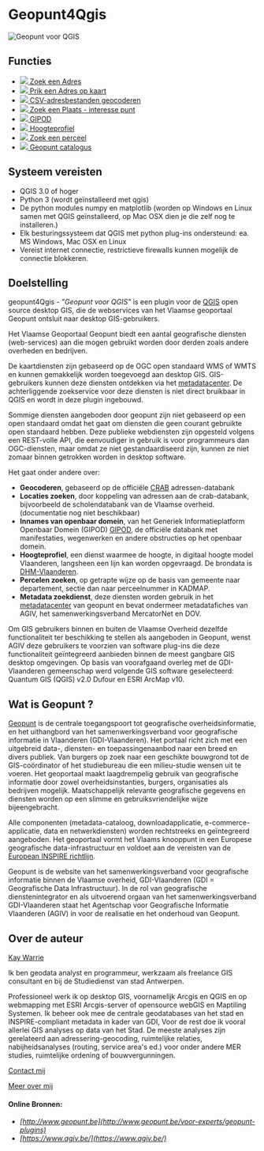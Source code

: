 Geopunt4Qgis
============

![Geopunt voor QGIS](images/logogeopunt4Q.png "Geopunt voor QGIS")
 
Functies
--------

  * <a href="http://www.geopunt.be/voor-experts/geopunt-plug-ins/functionaliteiten/zoek-een-adres" ><img src="images/geopuntAddressSmall.png" /> Zoek een Adres</a> 
  * <a href="http://www.geopunt.be/voor-experts/geopunt-plug-ins/functionaliteiten/prik-een-adres-op-kaart" ><img src="images/geopuntReverseSmall.png" /> Prik een Adres op kaart</a>
  * <a href="http://www.geopunt.be/voor-experts/geopunt-plug-ins/functionaliteiten/csv-bestanden-geocoderen" ><img src="images/geopuntBatchgeocodeSmall.png" /> CSV-adresbestanden geocoderen</a>
  * <a href="http://www.geopunt.be/voor-experts/geopunt-plug-ins/functionaliteiten/poi" ><img src="images/geopuntPoiSmall.png" /> Zoek een Plaats - interesse punt</a>
  * <a href="http://www.geopunt.be/voor-experts/geopunt-plug-ins/functionaliteiten/gipod" ><img src="images/geopuntGIPODsmall.png" /> GIPOD</a>
  * <a href="http://www.geopunt.be/voor-experts/geopunt-plug-ins/functionaliteiten/hoogteprofiel" ><img src="images/geopuntElevationSmall.png" /> Hoogteprofiel</a>
  * <a href="http://www.geopunt.be/voor-experts/geopunt-plug-ins/functionaliteiten/zoek-een-perceel" ><img src="images/geopuntParcelSmall.png" /> Zoek een perceel</a>
  * <a href="http://www.geopunt.be/voor-experts/geopunt-plug-ins/functionaliteiten/catalogus" ><img src="images/geopuntDataCatalogusSmall.png" /> Geopunt catalogus</a>
 
Systeem vereisten
-----------------

- QGIS 3.0 of hoger
- Python 3 (wordt geïnstalleerd met qgis)
- De python modules numpy en matplotlib (worden op Windows en Linux samen met QGIS geïnstalleerd, op Mac OSX dien je die zelf nog te installeren.)
- Elk besturingssysteem dat QGIS met python plug-ins ondersteund: ea. MS Windows, Mac OSX en Linux
- Vereist internet connectie, restrictieve firewalls kunnen mogelijk de connectie blokkeren.

Doelstelling
-----------

geopunt4Qgis - *"Geopunt voor QGIS"* is een plugin voor de [QGIS](http://www.qgis.org/) open source desktop GIS, die de webservices van het Vlaamse geoportaal Geopunt ontsluit naar desktop GIS-gebruikers. 

Het Vlaamse Geoportaal Geopunt biedt een aantal geografische diensten (web-services) aan die mogen gebruikt worden door derden zoals andere overheden en bedrijven.

De kaartdiensten zijn gebaseerd op de OGC open standaard WMS of WMTS en kunnen gemakkelijk worden toegevoegd aan desktop GIS. GIS-gebruikers kunnen deze diensten ontdekken via het [metadatacenter](https://metadata.geopunt.be). 
De achterliggende zoekservice voor deze diensten is niet direct bruikbaar in QGIS en wordt in deze plugin ingebouwd.

Sommige diensten aangeboden door geopunt zijn niet gebaseerd op een open standaard omdat het gaat om diensten die geen  courant gebruikte open standaard hebben. Deze publieke webdiensten zijn opgesteld volgens een REST-volle API, die eenvoudiger in gebruik is voor programmeurs dan OGC-diensten, maar omdat ze niet gestandaardiseerd zijn, kunnen ze niet zomaar binnen getrokken worden in desktop software.

Het gaat onder andere over:

- **Geocoderen**, gebaseerd op de officiële [CRAB](https://www.agiv.be/producten/crab) adressen-databank
- **Locaties zoeken**, door koppeling van adressen aan de crab-databank, bijvoorbeeld de scholendatabank van de Vlaamse overheid. (documentatie  nog niet beschikbaar)
- **Innames van openbaar domein**, van het Generiek Informatieplatform Openbaar Domein (GIPOD)  [GIPOD](hhttp://gipod.api.agiv.be/#!index.md), de officiële databank met manifestaties, wegenwerken en andere obstructies op het openbaar domein.
- **Hoogteprofiel**, een dienst waarmee de hoogte, in digitaal hoogte model Vlaanderen, langsheen een lijn kan worden opgevraagd. De brondata is [DHM-Vlaanderen](https://www.agiv.be/producten/digitaal-hoogtemodel-vlaanderen).
- **Percelen zoeken**, op getrapte wijze op de basis van gemeente naar departement, sectie dan naar perceelnummer in KADMAP.
- **Metadata zoekdienst**, deze diensten worden gebruik in het [metadatacenter](https://metadata.geopunt.be) van geopunt en bevat ondermeer metadatafiches van AGIV, het samenwerkingsverband MercatorNet en DOV. 

Om GIS gebruikers binnen en buiten de Vlaamse Overheid dezelfde functionaliteit ter beschikking te stellen als aangeboden in Geopunt, wenst AGIV deze gebruikers te voorzien van software plug-ins die deze functionaliteit geïntegreerd aanbieden binnen de meest gangbare GIS desktop  omgevingen. 
Op basis van voorafgaand overleg met de GDI-Vlaanderen gemeenschap werd volgende GIS software geselecteerd: Quantum GIS (QGIS) v2.0 Dufour en ESRI ArcMap v10. 

Wat is Geopunt ?
--------------

[Geopunt](http://www.geopunt.be/) is de centrale toegangspoort tot geografische overheidsinformatie, en het uithangbord van het samenwerkingsverband voor geografische informatie in Vlaanderen (GDI-Vlaanderen). Het portaal richt zich met een uitgebreid data-, diensten- en toepassingenaanbod naar een breed en divers publiek. Van burgers op zoek naar een geschikte bouwgrond tot de GIS-coördinator of het studiebureau die een milieu-studie wensen uit te voeren. Het geoportaal maakt laagdrempelig gebruik van geografische informatie door zowel overheidsinstanties, burgers, organisaties als bedrijven mogelijk. Maatschappelijk relevante geografische gegevens en diensten worden op een slimme en gebruiksvriendelijke wijze bijeengebracht. 

Alle componenten (metadata-cataloog, downloadapplicatie, e-commerce-applicatie, data en netwerkdiensten) worden rechtstreeks en geïntegreerd aangeboden. Het geoportaal vormt het Vlaams knooppunt in een Europese geografische data-infrastructuur en voldoet aan de vereisten van de [European INSPIRE richtlijn](http://inspire-geoportal.ec.europa.eu/).

Geopunt is de website van het samenwerkingsverband voor geografische informatie binnen de Vlaamse overheid, GDI-Vlaanderen (GDI = Geografische Data Infrastructuur). In de rol van geografische dienstenintegrator en als uitvoerend orgaan van het samenwerkingsverband GDI-Vlaanderen staat het Agentschap voor Geografische Informatie Vlaanderen (AGIV) in voor de realisatie en het onderhoud van Geopunt. 

Over de auteur
-------------

[Kay Warrie](http://kgis.be)

Ik ben geodata analyst en programmeur, werkzaam als freelance GIS consultant en bij de Studiedienst van stad Antwerpen. 

Professioneel werk ik op desktop GIS, voornamelijk Arcgis en QGIS en op webmapping met ESRI Arcgis-server of opensource webGIS en Maptiling Systemen. Ik beheer ook mee de centrale geodatabases van het stad en INSPIRE-compliant metadata in kader van GDI, Voor de rest doe ik vooral allerlei GIS analyses op data van het Stad. De meeste analyses zijn gerelateerd aan adressering-geocoding, ruimtelijke relaties, nabijheidsanalyses (routing, service area's ed.) voor onder andere MER studies, ruimtelijke ordening of bouwvergunningen.

[Contact mij](mailto:kaywarrie@gmail.com)

[Meer over mij](http://warrieka.github.io/#!aboutMe.md)

#### Online Bronnen:

- *[http://www.geopunt.be](http://www.geopunt.be/voor-experts/geopunt-plugins)* 
- *[https://www.agiv.be/](https://www.agiv.be/)*


